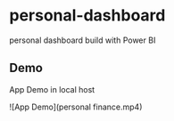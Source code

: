 # personal-dashboard
personal dashboard build with Power BI
## Demo

App Demo in local host

![App Demo](personal finance.mp4)
